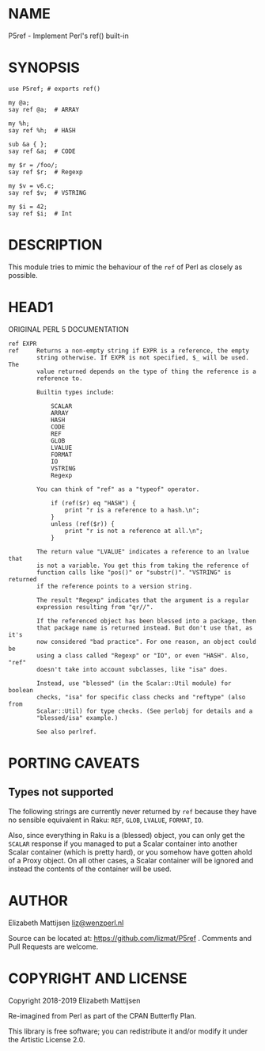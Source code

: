 NAME
====

P5ref - Implement Perl's ref() built-in

SYNOPSIS
========

    use P5ref; # exports ref()

    my @a;
    say ref @a;  # ARRAY

    my %h;
    say ref %h;  # HASH

    sub &a { };
    say ref &a;  # CODE

    my $r = /foo/;
    say ref $r;  # Regexp

    my $v = v6.c;
    say ref $v;  # VSTRING

    my $i = 42;
    say ref $i;  # Int

DESCRIPTION
===========

This module tries to mimic the behaviour of the `ref` of Perl as closely as possible.

HEAD1
=====

ORIGINAL PERL 5 DOCUMENTATION

    ref EXPR
    ref     Returns a non-empty string if EXPR is a reference, the empty
            string otherwise. If EXPR is not specified, $_ will be used. The
            value returned depends on the type of thing the reference is a
            reference to.

            Builtin types include:

                SCALAR
                ARRAY
                HASH
                CODE
                REF
                GLOB
                LVALUE
                FORMAT
                IO
                VSTRING
                Regexp

            You can think of "ref" as a "typeof" operator.

                if (ref($r) eq "HASH") {
                    print "r is a reference to a hash.\n";
                }
                unless (ref($r)) {
                    print "r is not a reference at all.\n";
                }

            The return value "LVALUE" indicates a reference to an lvalue that
            is not a variable. You get this from taking the reference of
            function calls like "pos()" or "substr()". "VSTRING" is returned
            if the reference points to a version string.

            The result "Regexp" indicates that the argument is a regular
            expression resulting from "qr//".

            If the referenced object has been blessed into a package, then
            that package name is returned instead. But don't use that, as it's
            now considered "bad practice". For one reason, an object could be
            using a class called "Regexp" or "IO", or even "HASH". Also, "ref"
            doesn't take into account subclasses, like "isa" does.

            Instead, use "blessed" (in the Scalar::Util module) for boolean
            checks, "isa" for specific class checks and "reftype" (also from
            Scalar::Util) for type checks. (See perlobj for details and a
            "blessed/isa" example.)

            See also perlref.

PORTING CAVEATS
===============

Types not supported
-------------------

The following strings are currently never returned by `ref` because they have no sensible equivalent in Raku: `REF`, `GLOB`, `LVALUE`, `FORMAT`, `IO`.

Also, since everything in Raku is a (blessed) object, you can only get the `SCALAR` response if you managed to put a Scalar container into another Scalar container (which is pretty hard), or you somehow have gotten ahold of a Proxy object. On all other cases, a Scalar container will be ignored and instead the contents of the container will be used.

AUTHOR
======

Elizabeth Mattijsen <liz@wenzperl.nl>

Source can be located at: https://github.com/lizmat/P5ref . Comments and Pull Requests are welcome.

COPYRIGHT AND LICENSE
=====================

Copyright 2018-2019 Elizabeth Mattijsen

Re-imagined from Perl as part of the CPAN Butterfly Plan.

This library is free software; you can redistribute it and/or modify it under the Artistic License 2.0.

